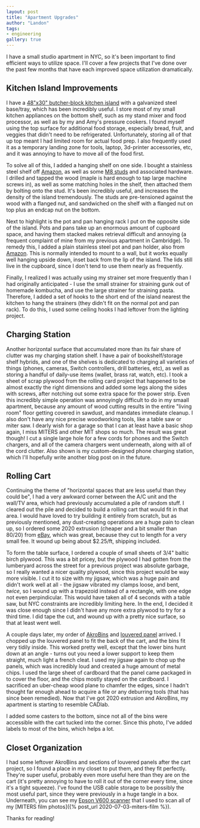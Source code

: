 ```yaml
---
layout: post
title: "Apartment Upgrades"
author: "Landon"
tags:
- engineering
gallery: true
---
```


I have a small studio apartment in NYC, so it's been important to find efficient ways to utilize space. I'll cover a few projects that I've done over the past few months that have each improved space utilization dramatically.

## Kitchen Island Improvements

I have a [48"x30" butcher-block kitchen island](https://www.amazon.com/gp/product/B003JMUG4Q) with a galvanized steel base/tray, which has been incredibly useful. I store most of my small kitchen appliances on the bottom shelf, such as my stand mixer and food processor, as well as by my and Amy's pressure cookers. I found myself using the top surface for additional food storage, especially bread, fruit, and veggies that didn't need to be refrigerated. Unfortunately, storing all of that up top meant I had limited room for actual food prep. I also frequently used it as a temporary landing zone for tools, laptop, 3d-printer accessories, etc, and it was annoying to have to move all of the food first.

To solve all of this, I added a hanging shelf on one side. I bought a stainless steel shelf off [Amazon](https://www.amazon.com/gp/product/B07V3MBDBF), as well as some [M8 studs](https://www.mcmaster.com/93275A038/) and associated hardware. I drilled and tapped the wood (maple is hard enough to tap large machine screws in), as well as some matching holes in the shelf, then attached them by bolting onto the stud. It's been incredibly useful, and increases the density of the island tremendously. The studs are pre-tensioned against the wood with a flanged nut, and sandwiched on the shelf with a flanged nut on top plus an endcap nut on the bottom.

<div class="gallery">
<figure name="1" alt="kitchen island shelf" caption="Kitchen island shelf, hung under the island with M8 studs."></figure>
</div>

Next to highlight is the pot and pan hanging rack I put on the opposite side of the island. Pots and pans take up an enormous amount of cupboard space, and having them stacked makes retrieval difficult and annoying (a frequent complaint of mine from my previous apartment in Cambridge). To remedy this, I added a plain stainless steel pot and pan holder, also from [Amazon](https://www.amazon.com/gp/product/B01CZ28DPE). This is normally intended to mount to a wall, but it works equally well hanging upside down, inset back from the lip of the island. The lids still live in the cupboard, since I don't tend to use them nearly as frequently.

<div class="gallery">
<figure name="2" alt="kitchen island pot/pan hanging rack" caption="Kitchen island pot and pan hanging rack."></figure>
</div>

Finally, I realized I was actually using my strainer set more frequently than I had originally anticipated - I use the small strainer for straining gunk out of homemade kombucha, and use the large strainer for straining pasta. Therefore, I added a set of hooks to the short end of the island nearest the kitchen to hang the strainers (they didn't fit on the normal pot and pan rack). To do this, I used some ceiling hooks I had leftover from the lighting project.

<div class="gallery">
<figure name="3" alt="kitchen island strainer station" caption="Kitchen island strainer station."></figure>
</div>

## Charging Station

Another horizontal surface that accumulated more than its fair share of clutter was my charging station shelf. I have a pair of bookshelf/storage shelf hybrids, and one of the shelves is dedicated to charging all varieties of things (phones, cameras, Switch controllers, drill batteries, etc), as well as storing a handful of daily-use items (wallet, brass rat, watch, etc). I took a sheet of scrap plywood from the rolling card project that happened to be almost exactly the right dimensions and added some legs along the sides with screws, after notching out some extra space for the power strip. Even this incredibly simple operation was annoyingly difficult to do in my smaall apartment, because any amount of wood cutting results in the entire "living room" floor getting covered in sawdust, and mandates immediate cleanup. I also don't have any nice precise woodworking tools, like a table saw or miter saw. I dearly wish for a garage so that I can at least have a basic shop again, I miss MITERS and other MIT shops so much. The result was great though! I cut a single large hole for a few cords for phones and the Switch chargers, and all of the camera chargers went underneath, along with all of the cord clutter. Also shown is my custom-designed phone charging station, which I'll hopefully write another blog post on in the future.

<div class="gallery">
<figure name="4" alt="charging shelf insert - 1" caption="Charging shelf sub-shelf, overview."></figure>
<figure name="5" alt="charging shelf insert - 2" caption="Camera battery chargers and cord clutter goes underneath, out of sight."></figure>
<figure name="6" alt="charging shelf insert - 3" caption="Close-up of the under-shelf clutter. This used to take up the whole shelf, now it's completely contained."></figure>
</div>

## Rolling Cart

Continuing the theme of "horizontal spaces that are less useful than they could be", I had a very awkward corner between the A/C unit and the wall/TV area, which had previously accumulated a pile of random stuff. I cleared out the pile and decided to build a rolling cart that would fit in that area. I would have loved to try building it entirely from scratch, but as previously mentioned, any dust-creating operations are a huge pain to clean up, so I ordered some 2020 extrusion (cheaper and a bit smaller than 80/20) from [eBay](https://www.ebay.com/itm/PDTech-2020-20x20mm-T-slot-Vslot-Frame-Aluminum-Extrusion-Cut-48in-1-2m-USA/254170420389), which was great, because they cut to length for a very small fee. It wound up being about $2.25/ft, shipping included.

To form the table surface, I ordered a couple of small sheets of 3/4" baltic birch plywood. This was a bit pricey, but the plywood I had gotten from the lumberyard across the street for a previous project was absolute garbage, so I really wanted a nicer quality plywood, since this project would be way more visible. I cut it to size with my jigsaw, which was a huge pain and didn't work well at all - the jigsaw vibrated my clamps loose, and bent, *twice*, so I wound up with a trapezoid instead of a rectangle, with one edge not even perpindicular. This would have taken all of 4 seconds with a table saw, but NYC constraints are incredibly limiting here. In the end, I decided it was close enough since I didn't have any more extra plywood to try for a third time. I did tape the cut, and wound up with a pretty nice surface, so that at least went well.

<div class="gallery">
<figure name="7" alt="nice plywood" caption="Baltic birch plywood is way nicer than the garbage I got from the lumberyard across the street."></figure>
<figure name="8" alt="setting up for the cut - 1" caption="Setting up for the cut, I taped it to reduce tearout, which worked great."></figure>
<figure name="9" alt="setting up for the cut - 2" caption="I made sure to check that the jigsaw would clear the clamps before cutting. Unfortunately, it still vibrated them loose."></figure>
<figure name="10" alt="in progress, all flat surfaces covered" caption="In the process, all of my flat surfaces got covered with stuff. You can see there's not much room to work here."></figure>
</div>

A couple days later, my order of [AkroBins](https://www.amazon.com/gp/product/B000LDF0UG) and [louvered panel](https://www.amazon.com/gp/product/B004I1K09I) arrived. I chopped up the louvered panel to fit the back of the cart, and the bins fit very tidily inside. This worked pretty well, except that the lower bins hunt down at an angle - turns out you need a lower support to keep them straight, much light a french cleat. I used my jigsaw again to chop up the panels, which was incredibly loud and created a huge amount of metal chips. I used the large sheet of cardboard that the panel came packaged in to cover the floor, and the chips mostly stayed on the cardboard. I sacrificed an uber-cheap wood plane to chamfer the edges, since I hadn't thought far enough ahead to acquire a file or any deburring tools (that has since been remedied). Now that I've got 2020 extrusion and AkroBins, my apartment is starting to resemble CADlab.

I added some casters to the bottom, since not all of the bins were accessible with the cart tucked into the corner. Since this photo, I've added labels to most of the bins, which helps a lot.

<div class="gallery">
<figure name="11" alt="panel cutting setup" caption="You can see the panel-cutting setup here, including the wood plane that was sacrificed to tidy up the edges."></figure>
<figure name="12" alt="close up of metal chips" caption="The jigsaw cut through the mild steel no problem, but made chips everywhere, and was extremely loud."></figure>
<figure name="13" alt="assembled cart" caption="Assembled cart, in place in the funky corner. To access the bins in the back, I wheel the cart out."></figure>
<figure name="14" alt="sample bin - wood screws" caption="A sample bin, after being filled - this one has a variety of common wood screw sizes."></figure>
</div>

## Closet Organization

I had some leftover AkroBins and sections of louvered panels after the cart project, so I found a place in my closet to put them, and they fit perfectly. They're super useful, probably even more useful here than they are on the cart (it's pretty annoying to have to roll it out of the corner every time, since it's a tight squeeze). I've found the USB cable storage to be possibly the most useful part, since they were previously in a huge tangle in a box. Underneath, you can see my [Epson V600 scanner](https://epson.com/For-Home/Scanners/Photo-Scanners/Epson-Perfection-V600-Photo-Scanner/p/B11B198011) that I used to scan all of my [MITERS film photos]({% post_url 2020-07-03-miters-film %}).

<div class="gallery">
<figure name="15" alt="closet bins, before being filled" caption="AkroBins in the closet, above the clothes rack."></figure>
<figure name="16" alt="closet bins, after being filled" caption="Bins, after being filled and labelled."></figure>
</div>

Thanks for reading!